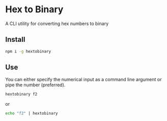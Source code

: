 # Hex to Binary

A CLI utility for converting hex numbers to binary

## Install

```sh
npm i -g hextobinary
```

## Use

You can either specify the numerical input as a command line argument or pipe the number (preferred).

```sh
hextobinary f2
```

or

```sh
echo "f2" | hextobinary
```
